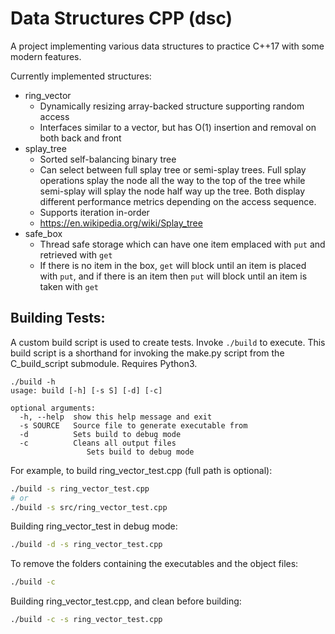 # Data Structures CPP (dsc)

A project implementing various data structures to practice C++17 with some modern features.

Currently implemented structures:
  - ring_vector
    - Dynamically resizing array-backed structure supporting random access
    - Interfaces similar to a vector, but has O(1) insertion and removal on both back and front
  - splay_tree
    - Sorted self-balancing binary tree
    - Can select between full splay tree or semi-splay trees. Full splay operations splay the node all the way to the top of the tree while semi-splay will splay the node half way up the tree. Both display different performance metrics depending on the access sequence.
    - Supports iteration in-order
    - https://en.wikipedia.org/wiki/Splay_tree
  - safe_box
    - Thread safe storage which can have one item emplaced with `put` and retrieved with `get`
    - If there is no item in the box, `get` will block until an item is placed with `put`, and if there is an item then `put` will block until an item is taken with `get`

## Building Tests:

A custom build script is used to create tests. Invoke `./build` to execute. This build script is a shorthand for invoking the <span>make.py</span> script from the C_build_script submodule. Requires Python3.

```
./build -h
usage: build [-h] [-s S] [-d] [-c]

optional arguments:
  -h, --help  show this help message and exit
  -s SOURCE   Source file to generate executable from
  -d          Sets build to debug mode
  -c          Cleans all output files
                 Sets build to debug mode
```

For example, to build ring_vector_test.cpp (full path is optional):
```bash
./build -s ring_vector_test.cpp
# or
./build -s src/ring_vector_test.cpp
```

Building ring_vector_test in debug mode:
```bash
./build -d -s ring_vector_test.cpp
```

To remove the folders containing the executables and the object files:
```bash
./build -c
```

Building ring_vector_test.cpp, and clean before building:
```bash
./build -c -s ring_vector_test.cpp
```
